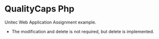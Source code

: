 # QualityCaps Php
Unitec Web Application Assignment example.

- The modification and delete is not required, but delete is implemented.
